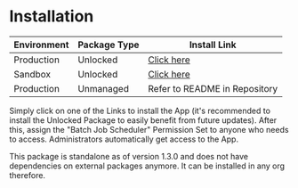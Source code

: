 # Installation

| Environment | Package Type | Install Link                                                                                    |
| ----------- | ------------ | ----------------------------------------------------------------------------------------------- |
| Production  | Unlocked     | [Click here](https://login.salesforce.com/packaging/installPackage.apexp?p0=04t09000000ijPKAAY) |
| Sandbox     | Unlocked     | [Click here](https://test.salesforce.com/packaging/installPackage.apexp?p0=04t09000000ijPKAAY)  |
| Production  | Unmanaged    | Refer to README in Repository                                                                   |

Simply click on one of the Links to install the App (it's recommended to install the Unlocked Package to easily benefit from future updates). After this, assign the "Batch Job Scheduler" Permission Set to anyone who needs to access. Administrators automatically get access to the App.

This package is standalone as of version 1.3.0 and does not have dependencies on external packages anymore. It can be installed in any org therefore.

